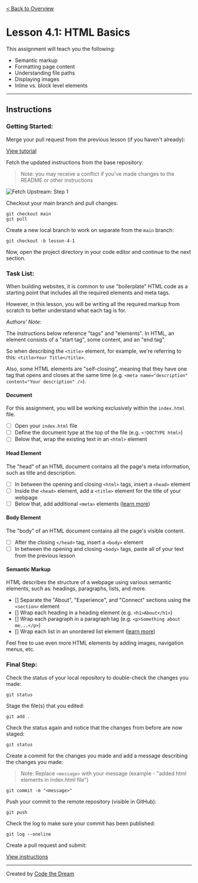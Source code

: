 [< Back to Overview](../../README.md)

# Lesson 4.1: HTML Basics

This assignment will teach you the following:

- Semantic markup
- Formatting page content
- Understanding file paths
- Displaying images
- Inline vs. block level elements

---

## Instructions

### Getting Started:

Merge your pull request from the previous lesson (if you haven't already):

[View tutorial](../common/how-to-merge.md)

Fetch the updated instructions from the base repository:

> Note: you may receive a conflict if you've made changes to the README or other instructions

![Fetch Upstream: Step 1](../assets/fetch-upstream/step-1.jpg)

Checkout your main branch and pull changes:

    git checkout main
    git pull

Create a new local branch to work on separate from the `main` branch:

    git checkout -b lesson-4-1

Now, open the project directory in your code editor and continue to the next section.

### Task List:

When building websites, it is common to use "boilerplate" HTML code as a starting point that includes all the required elements and meta tags.

However, in this lesson, you will be writing all the required markup from scratch to better understand what each tag is for.

_Authors' Note:_

The instructions below reference "tags" and "elements". In HTML, an element consists of a "start tag", some content, and an "end tag".

So when describing the `<title>` element, for example, we're referring to this: `<title>Your Title</title>`.

Also, some HTML elements are "self-closing", meaning that they have one tag that opens and closes at the same time (e.g. `<meta name="description" content="Your description" />`).

#### **Document**

For this assignment, you will be working exclusively within the `index.html` file.

- [ ] Open your `index.html` file
- [ ] Define the document type at the top of the file (e.g. `<!DOCTYPE html>`)
- [ ] Below that, wrap the existing text in an `<html>` element

#### **Head Element**

The "head" of an HTML document contains all the page's meta information, such as title and description.

- [ ] In between the opening and closing `<html>` tags, insert a `<head>` element
- [ ] Inside the `<head>` element, add a `<title>` element for the title of your webpage
- [ ] Below that, add additional `<meta>` elements ([learn more](https://www.w3schools.com/html/html_head.asp))

#### **Body Element**

The "body" of an HTML document contains all the page's visible content.

- [ ] After the closing `</head>` tag, insert a `<body>` element
- [ ] In between the opening and closing `<body>` tags, paste all of your text from the previous lesson

#### **Semantic Markup**

HTML describes the structure of a webpage using various semantic elements, such as: headings, paragraphs, lists, and more.

- [] Separate the "About", "Experience", and "Connect" sections using the `<section>` element
- [] Wrap each heading in a heading element (e.g. `<h1>About</h1>`)
- [] Wrap each paragraph in a paragraph tag (e.g. `<p>Something about me...</p>`)
- [] Wrap each list in an unordered list element ([learn more](https://www.w3schools.com/html/html_lists.asp))

Feel free to use even more HTML elements by adding images, navigation menus, etc.

### Final Step:

Check the status of your local repository to double-check the changes you made:

    git status

Stage the file(s) that you edited:

    git add .

Check the status again and notice that the changes from before are now staged:

    git status

Create a commit for the changes you made and add a message describing the changes you made:

> Note: Replace `<message>` with your message (example - "added html elements in index.html file")

    git commit -m "<message>"

Push your commit to the remote repository (visible in GitHub):

    git push

Check the log to make sure your commit has been published:

    git log --oneline

Create a pull request and submit:

[View instructions](../common/how-to-pull-request.md)

---

Created by [Code the Dream](https://www.codethedream.org)
